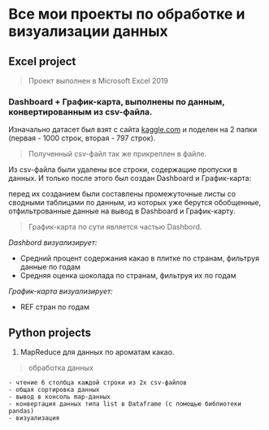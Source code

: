 # Все мои проекты по обработке и визуализации данных

## Excel project 

> Проект выполнен в Microsoft Excel 2019 

### Dashboard + График-карта, выполнены по данным, конвертированным из csv-файла. 

Изначально датасет был взят с сайта [kaggle.com](https://www.kaggle.com/datasets/abhishekpatel/flavors-of-cacaocsv) и поделен на 2 папки (первая - 1000 строк, вторая - 797 строк).

> Полученный csv-файл так же прикреплен в файле. 

Из csv-файла были удалены все строки, содержащие пропуски в данных. И только после этого был создан Dashboard и График-карта:

перед их созданием были составлены промежуточные листы со сводными таблицами по данным, из которых уже берутся обобщенные, отфильтрованные данные на вывод в Dashboard и График-карту. 

> Грaфик-карта по сути является частью Dashbord.

*Dashbord визуализирует:*

- Средний процент содержания какао в плитке по странам, фильтруя данные по годам
- Средняя оценка шоколада по странам, фильтруя их по годам

*График-карта визуализирует:*

- REF стран по годам

## Python projects 

1. MapReduce для данных по ароматам какао.

> обработка данных

    - чтение 6 столбца каждой строки из 2х csv-файлов
    - общая сортировка данных
    - вывод в консоль map-данных
    - конвертация данных типа list в Dataframe (с помощью библиотеки pandas)
    - визуализация